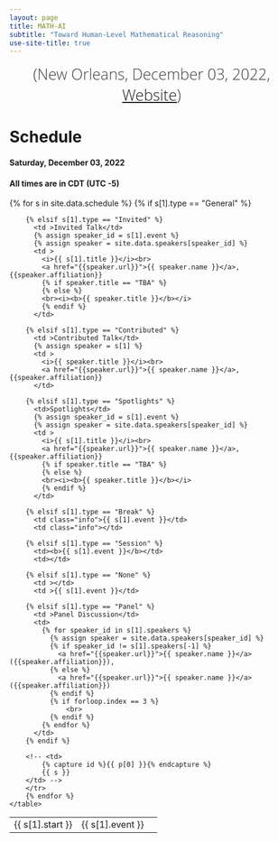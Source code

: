 ```yaml
---
layout: page
title: MATH-AI
subtitle: "Toward Human-Level Mathematical Reasoning"
use-site-title: true
---
```

<div class="venue" style="font-size: 27px; display: block; font-family: 'Open Sans', 'Helvetica Neue', Helvetica, Arial, sans-serif; font-weight: 300; color: #404040; text-align: center;">
  <!-- (NeurIPS 2022 Workshop: <a href="https://neurips.cc/Conferences/2022" target="_blank">Website</a>) <br> -->
  (New Orleans, December 03, 2022, <a href="https://neurips.cc/Conferences/2022" target="_blank">Website</a>)
</div>

# Schedule

#### Saturday, December 03, 2022
#### All times are in CDT (UTC -5)
<!-- #### Location: West 109 + 110, Area West Level 1 -->
<!-- #### Live Video Stream: [link](https://slideslive.com/neurips/neurips-2019-west-109-110-live) -->


<div class="container">
  <div class="row">
    <table class="table">
        {% for s in site.data.schedule %}
        <tr>
        <td>{{ s[1].start }}</td>
        {% if s[1].type == "General" %}
          <td>{{ s[1].event }}</td>
          <td></td>

        {% elsif s[1].type == "Invited" %}
          <td >Invited Talk</td>
          {% assign speaker_id = s[1].event %}
          {% assign speaker = site.data.speakers[speaker_id] %}
          <td >
            <i>{{ s[1].title }}</i><br>
            <a href="{{speaker.url}}">{{ speaker.name }}</a>, {{speaker.affiliation}}
            {% if speaker.title == "TBA" %}
            {% else %}
            <br><i><b>{{ speaker.title }}</b></i>
            {% endif %}
          </td>

        {% elsif s[1].type == "Contributed" %}
          <td >Contributed Talk</td>
          {% assign speaker = s[1] %}
          <td >
            <i>{{ speaker.title }}</i><br>
            <a href="{{speaker.url}}">{{ speaker.name }}</a>, {{speaker.affiliation}}
          </td>

        {% elsif s[1].type == "Spotlights" %}
          <td>Spotlights</td>
          {% assign speaker_id = s[1].event %}
          {% assign speaker = site.data.speakers[speaker_id] %}
          <td >
            <i>{{ s[1].title }}</i><br>
            <a href="{{speaker.url}}">{{ speaker.name }}</a>, {{speaker.affiliation}}
            {% if speaker.title == "TBA" %}
            {% else %}
            <br><i><b>{{ speaker.title }}</b></i>
            {% endif %}
          </td>

        {% elsif s[1].type == "Break" %}
          <td class="info">{{ s[1].event }}</td>
          <td class="info"></td>

        {% elsif s[1].type == "Session" %}
          <td><b>{{ s[1].event }}</b></td>
          <td></td>

        {% elsif s[1].type == "None" %}
          <td ></td>
          <td >{{ s[1].event }}</td>
          
        {% elsif s[1].type == "Panel" %}
          <td >Panel Discussion</td>
          <td>
            {% for speaker_id in s[1].speakers %}
              {% assign speaker = site.data.speakers[speaker_id] %}
              {% if speaker_id != s[1].speakers[-1] %}
                <a href="{{speaker.url}}">{{ speaker.name }}</a> ({{speaker.affiliation}}),
              {% else %}
                <a href="{{speaker.url}}">{{ speaker.name }}</a> ({{speaker.affiliation}})
              {% endif %}
              {% if forloop.index == 3 %}
                  <br>
              {% endif %}
            {% endfor %}
          </td>
        {% endif %}

        <!-- <td>
            {% capture id %}{{ p[0] }}{% endcapture %}
            {{ s }}
        </td> -->
        </tr>
        {% endfor %}
    </table>
  </div>
